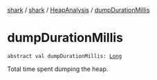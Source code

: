 [shark](../../index.md) / [shark](../index.md) / [HeapAnalysis](index.md) / [dumpDurationMillis](./dump-duration-millis.md)

# dumpDurationMillis

`abstract val dumpDurationMillis: `[`Long`](https://kotlinlang.org/api/latest/jvm/stdlib/kotlin/-long/index.html)

Total time spent dumping the heap.


